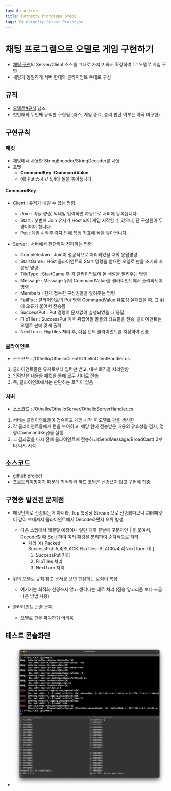 ```yaml
---
layout: article
title: Dotnetty Prototype Step2
tags: C# Dotnetty Server Prototype
---
```


# 채팅 프로그램으로 오델로 게임 구현하기
* [채팅 구현](/dotnetty-server-prototype-step1)의 Server/Client 소스를 그대로 가져고 와서 확장하여 1:1 오델로 게임 구현
* 채팅과 동일하게 서버 한대와 클라이언트 두대로 구성

## 규칙
* [오델로#규칙](https://ko.wikipedia.org/wiki/오델로#규칙) 참조
* 첫번째와 두번째 규칙만 구현됨 (패스, 게임 종료, 승리 판단 여부는 아직 미구현)

## 구현규칙
### 패킷
* 채팅에서 사용한 StringEncoder/StringDecoder를 사용
* 포멧
  - **CommandKey**::**CommandValue**
  - 예) Put::5,4 // 5,4에 돌을 놓아둡니다.

#### CommandKey
* Client : 유저가 내릴 수 있는 명령
  * *Join* : *자동 명령*, 닉네임 입력하면 자동으로 서버에 등록됩니다.
  * Start : 첫번째 Join 유저가 Host 되어 게임 시작할 수 있으나, 단 구성원이 두명이어야 합니다.
  * Put : 게임 시작후 각자 턴에 특정 좌표에 돌을 놓아둡니다.

* Server : 서버에서 판단하여 전파하는 명령
  * CompleteJoin : Join이 성공적으로 처리되었을 때의 응답명령
  * StartGame : Host 클라이언트의 Start 명령을 받으면 오델로 판을 초기화 후 응답 명령
  * TileType : StartGame 후 각 클라이언트이 돌 색깔을 알려주는 명령
  * Message : Message 뒤의 CommandValue를 클라이언트에서 출력하도록 명령
  * Members : 현재 접속한 구성원들을 알려주는 명령
  * FailPut : 클라이언트의 Put 명령 CommandValue 유효성 실패했을 때, 그 뒤에 오류가 붙어서 전송됨
  * SuccessPut : Put 명령이 문제없이 실행되었을 때 응답
  * FlipTiles : SuccessPut 이후 뒤집어질 돌들의 좌표들을 전송, 클라이언트는 오델로 판에 맞게 출력
  * NextTurn : FlipTiles 처리 후, 다음 턴의 클라이언트를 지정하여 전송

### 클라이언트
* 소스코드 : /Othello/OthelloClient/OthelloClientHandler.cs

1. 클라이언트들은 유저로부터 입력만 받고, 내부 로직을 처리안함
2. 입력받은 내용을 패킷을 통해 모두 서버로 전송
3. 즉, 클라이언트에서는 판단하는 로직이 없음

### 서버
* 소스코드 : /Othello/OthelloServer/OthelloServerHandler.cs

1. 서버는 클라이언트들이 접속하고 게임 시작 후 오델로 판을 생성한
2. 각 클라이언트들에게 턴을 부여하고, 해당 턴에 전송받은 내용의 유효성을 검사, 명령(CommandKey)을 실행
3. 그 결과값을 다시 전체 클라이언트에 전송하고(SendMessage/BroadCast) 2부터 다시 시작

## 소스코드
* [github project](https://github.com/snowpipe-dev/DotNettyServerSamples/tree/main/Othello)
* 프로토타이핑이기 때문에 최적화와 하드 코딩은 신경쓰지 않고 구현에 집중

## 구현중 발견된 문제점
* 패킷단위로 전송되는게 아니라, Tcp 특성상 Stream 으로 전송되다보니 여러패킷이 같이 보내져서 클라이언트에서 Decode하면서 오류 발생
  * 다음 스텝에서 해결할 예정이나 일단 패킷 끝날때 구분자인  **\|** 을 붙여서, Decode할 때 Split 하여 여러 패킷을 분리하여 순차적으로 처리
    - 처리 예) Packet[ SuccessPut::5,4,BLACK\|FlipTiles::BLACK#4,4\|NextTurn::0\| ]
      1. SuccessPut 처리
      2. FlipTiles 처리
      3. NextTurn 처리

* 위의 오델로 규칙 참고 문서를 보면 판정하는 로직이 복잡
  * 여기서는 최적화 신경쓰지 않고 생각나는 데로 처리 (짐승 알고리즘 보다 조금 나은 방법 사용)

* 클라이언트 콘솔 문제
  * 오델로 판을 파악하기 어려움

## 테스트 콘솔화면
* ![서버-클라이언트 오델로 콘솔](/assets/images/prototype/prototype-dotnetty-step2-othello.png)
